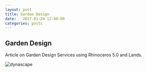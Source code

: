 ```yaml
---
layout: post
title: Garden Design
date:   2017-01-24 12:00:00
categories: posts
---
```


## Garden Design


Article on Garden Design Services using Rhinoceros 5.0 and Lands. 

![dynascape](/flex/images/scammon.jpg) 
